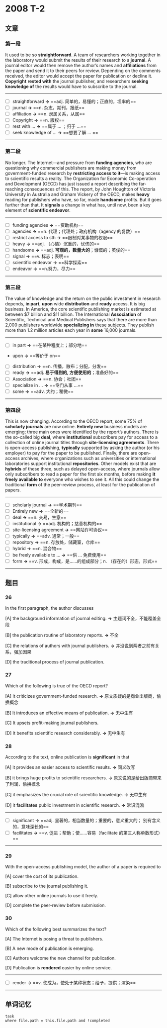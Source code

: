 # 2008 T-2

## 文章

### 第一段

It used to be so **straightforward**. A team of researchers working together in the laboratory would submit the results of their research to a **journal**. A journal editor would then remove the author’s names and **affiliations** from the paper and send it to their peers for review. Depending on the comments received, the editor would accept the paper for publication or decline it. **Copyright** **rested with** the journal publisher, and researchers **seeking knowledge of** the results would have to subscribe to the journal.

---

- [ ] straightforward **→** ==adj. 简单的，易懂的；正直的，坦率的==
- [ ] journal **→** ==n. 杂志，期刊，报纸==
- [ ] affiliation **→** ==n. 隶属关系，从属==
- [ ] Copyright **→** ==n. 版权==
- [ ] rest with ...  **→** ==属于 ... ；归于 ...==
- [ ] seek knowledge of ...  **→** ==想要了解 ... ==

---

### 第二段

No longer. The Internet—and pressure from **funding agencies**, who are questioning why commercial publishers are making money from government-funded research by **restricting access to it**—is making access to scientific results a reality. The Organization for Economic Co-operation and Development (OECD) has just issued a report describing the far-reaching consequences of this. The report, by John Houghton of Victoria University in Australia and Graham Vickery of the OECD, makes **heavy** reading for publishers who have, so far, made **handsome** profits. But it goes further than that. It **signals** a change in what has, until now, been a key element of **scientific endeavor**.

---

- [ ] funding agencies **→** ==资助机构==
- [ ] agencies **→** ==n. 代理；代理处；政府机构（agency 的复数）==
- [ ] restrict access to sth **→** ==限制对某事物的权限==
- [ ] heavy **→** ==adj. （心情）沉重的，忧伤的==
- [ ] handsome **→** ==adj. **可观的，数量大的**；慷慨的；英俊的==
- [ ] signal **→** ==v. 标志；表明==
- [ ] scientific endeavor **→** ==科学探索==
- [ ] endeavor **→** ==n.努力，尽力==

---

### 第三段

The value of knowledge and the return on the public investment in research depends, **in part**, **upon** wide **distribution** and **ready** access. It is big business. In America, the core scientific publishing market is estimated at between $7 billion and $11 billion. The International **Association** of Scientific, Technical and Medical Publishers says that there are more than 2,000 publishers worldwide **specializing in** these subjects. They publish more than 1.2 million articles each year in **some** 16,000 journals.

---

- [ ] in part **→** ==在某种程度上；部分地==
- upon **→** ==等价于 on==
- [ ] distribution **→** ==n. 传播，散布；分配，分发==
- [ ] ready **→** ==adj. **易于得到的, 方便使用的**；准备好的==
- [ ] Association **→** ==n. 协会；社团==
- [ ] specialize in ... **→** ==专门从事 ...==
- [ ] some **→** ==adv. 大约；稍微==

---

### 第四段

This is now changing. According to the OECD report, some 75% of **scholarly journals** are now online. **Entirely new** business models are emerging; three main ones were identified by the report’s authors. There is the so-called big **deal**, where **institutional** subscribers pay for access to a collection of online journal titles through **site-licensing agreements**. There is open-access publishing, **typically** supported by asking the author (or his employer) to pay for the paper to be published. Finally, there are open-access archives, where organizations such as universities or international laboratories support institutional **repositories**. Other models exist that are **hybrids** of these three, such as delayed open-access, where journals allow only subscribers to read a paper for the first six months, before making **it freely available to** everyone who wishes to see it. All this could change the traditional **form** of the peer-review process, at least for the publication of papers.

---

- [ ] scholarly journal **→** ==学术期刊==
- [ ] Entirely new **→** ==全新的==
- [ ] deal **→** ==n. 交易，生意==
- [ ] institutional **→** ==adj. 机构的；慈善机构的==
- [ ] site-licensing agreement **→** ==网站许可协议==
- [ ] typically **→** ==adv. 通常；一般==
- [ ] repository **→** ==n. 存放处，储藏室，仓库==
- [ ] hybrid **→** ==n. 混合物==
- [ ] be freely available to ... **→** ==供 … 免费使用==
- [ ] form **→** ==v. 形成，构成，是……的组成部分；n. （存在的）形态，形式==

---

## 题目

### 26

In the first paragraph, the author discusses

[A] the background information of journal editing. **→** 主题词不全，不能覆盖全段

[B] the publication routine of laboratory reports. **→** 不全

[C] the relations of authors with journal publishers. **→** 并没说到两者之前有关系，强加因果

[D] the traditional process of journal publication.

### 27

Which of the following is true of the OECD report? 

[A] It criticizes government-funded research. **→** 原文质疑的是商业出版商，偷换概念

[B] It introduces an effective means of publication. **→** 无中生有

[C] It upsets profit-making journal publishers.

[D] It benefits scientific research considerably. **→** 无中生有

### 28

According to the text, online publication is **significant** in that 

[A] it provides an easier access to scientific results. **→** 同义改写

[B] it brings huge profits to scientific researchers. **→** 原文说的是给出版商带来了利润，偷换概念

[C] it emphasizes the crucial role of scientific knowledge. **→** 无中生有

[D] it **facilitates** public investment in scientific research. **→** 常识混淆

---

- [ ] significant **→** ==adj. 显著的，相当数量的；重要的，意义重大的； 别有含义的，意味深长的==
- [ ] facilitates **→** ==v. 促进；帮助；使……容易（facilitate 的第三人称单数形式）==

---

### 29

With the open-access publishing model, the author of a paper is required to 

[A] cover the cost of its publication.

[B] subscribe to the journal publishing it.

[C] allow other online journals to use it freely. 

[D] complete the peer-review before submission.

### 30

Which of the following best summarizes the text?

[A] The Internet is posing a threat to publishers. 

[B] A new mode of publication is emerging.

[C] Authors welcome the new channel for publication. 

[D] Publication is **rendered** easier by online service.

---

- [ ] render **→** ==v. 使成为，使处于某种状态；给予，提供；渲染==

---

## 单词记忆

```dataview
task
where file.path = this.file.path and !completed
```